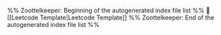 %% Zoottelkeeper: Beginning of the autogenerated index file list  %%
📄 [[Leetcode Template|Leetcode Template]]
%% Zoottelkeeper: End of the autogenerated index file list  %%
